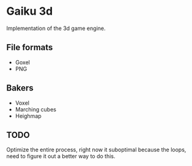 # Gaiku 3d

Implementation of the 3d game engine.

## File formats

- Goxel
- PNG

## Bakers

- Voxel
- Marching cubes
- Heighmap

## TODO

Optimize the entire process, right now it suboptimal because the loops,
need to figure it out a better way to do this.


